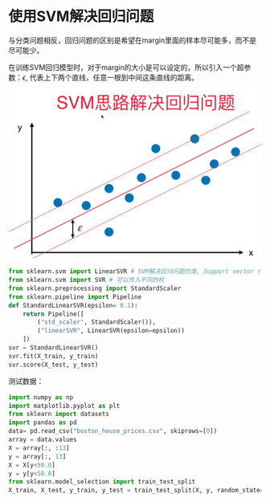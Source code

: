 # 使用SVM解决回归问题

与分类问题相反，回归问题的区别是希望在margin里面的样本尽可能多，而不是尽可能少。

在训练SVM回归模型时，对于margin的大小是可以设定的，所以引入一个超参数：$\epsilon$, 代表上下两个直线，任意一根到中间这条直线的距离。 

![](images/11-9-svmr.png)

```python
from sklearn.svm import LinearSVR # SVM解决回归问题的类, Support vector regression
from sklearn.svm import SVR # 可以传入不同的核 
from sklearn.preprocessing import StandardScaler
from sklearn.pipeline import Pipeline
def StandardLinearSVR(epsilon= 0.1):
    return Pipeline([
        ("std_scaler", StandardScaler()),
        ("linearSVR", LinearSVR(epsilon=epsilon))
    ])
svr = StandardLinearSVR()
svr.fit(X_train, y_train)
svr.score(X_test, y_test)
```


测试数据：

```python
import numpy as np
import matplotlib.pyplot as plt
from sklearn import datasets
import pandas as pd
data= pd.read_csv("boston_house_prices.csv", skiprows=[0])
array = data.values
X = array[:, :13]
y = array[:, 13]
X = X[y<50.0]
y = y[y<50.0]
from sklearn.model_selection import train_test_split
X_train, X_test, y_train, y_test = train_test_split(X, y, random_state=666)
```